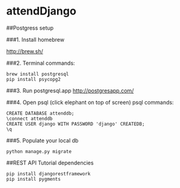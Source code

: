 # attendDjango
##Postgress setup

###1. Install homebrew

http://brew.sh/

###2. Terminal commands:
```
brew install postgresql
pip install psycopg2
```

###3. Run postgresql.app
http://postgresapp.com/

###4. Open psql (click elephant on top of screen)
psql commands:
```
CREATE DATABASE attenddb;
\connect attenddb
CREATE USER django WITH PASSWORD 'django' CREATEDB;
\q
```

###5. Populate your local db

`python manage.py migrate`

##REST API Tutorial dependencies

```
pip install djangorestframework
pip install pygments
```
